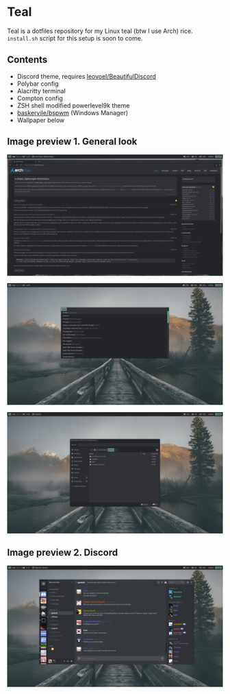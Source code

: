 # Teal
Teal is a dotfiles repository for my Linux teal (btw I use Arch) rice. <br />
`install.sh` script for this setup is soon to come. <br />

## Contents
- Discord theme, requires [leovoel/BeautifulDiscord](https://github.com/leovoel/BeautifulDiscord)
- Polybar config
- Alacritty terminal
- Compton config
- ZSH shell modified powerlevel9k theme
- [baskervile/bspwm](https://github.com/baskerville/bspwm) (Windows Manager)
- Wallpaper below<br />

## Image preview 1. General look

![img1](https://github.com/Vixtron/teal/blob/master/.images/Workspace1.png)

![img2](https://github.com/Vixtron/teal/blob/master/.images/Workspace2.png)

![img3](https://github.com/Vixtron/teal/blob/master/.images/Workspace3.png)

## Image preview 2. Discord

![img3](https://github.com/Vixtron/teal/blob/master/.images/Discord.png)

